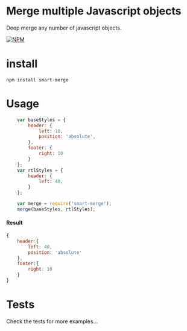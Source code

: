 # Merge multiple Javascript objects
Deep merge any number of javascript objects.

[![NPM](https://nodei.co/npm/smart-merge.png)](https://npmjs.org/package/smart-merge)

# install
`npm install smart-merge`

# Usage
```js
	var baseStyles = {
	    header: {
	        left: 10,
	        position: 'absolute',
	    },
	    footer: {
	        right: 10
	    }
	};
	var rtlStyles = {
	    header: {
	        left: 40,
	    }
	};
```

```js
	var merge = require('smart-merge');
	merge(baseStyles, rtlStyles);
```
#### Result
```js
{ 
    header:{ 
        left: 40, 
        position: 'absolute' 
    }, 
    footer:{ 
        right: 10 
    } 
}
```

# Tests
Check the tests for more examples...


